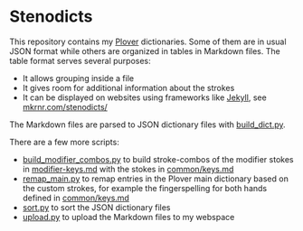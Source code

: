 # Stenodicts

This repository contains my [Plover](https://www.openstenoproject.org/plover/) dictionaries. Some of them are in usual
JSON format while others are organized in tables in Markdown files. The table format serves several purposes:

* It allows grouping inside a file
* It gives room for additional information about the strokes
* It can be displayed on websites using frameworks like [Jekyll](https://jekyllrb.com/),
  see [mkrnr.com/stenodicts/](https://mkrnr.com/stenodicts/)

The Markdown files are parsed to JSON dictionary files with [build_dict.py](build_dict.py).

There are a few more scripts:

* [build_modifier_combos.py](build_modifier_combos.py) to build stroke-combos of the modifier stokes
  in [modifier-keys.md](common/modifier-keys.md) with the stokes in [common/keys.md](common/keys.md)
* [remap_main.py](remap_main.py) to remap entries in the Plover main dictionary based on the custom strokes, for example
  the fingerspelling for both hands defined in [common/keys.md](common/keys.md)
* [sort.py](../dotfiles/scripts/sort.py) to sort the JSON dictionary files
* [upload.py](upload.py) to upload the Markdown files to my webspace
